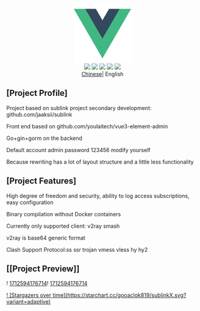 <div align="center"><img src="webs/src/assets/logo.png" width="150px" height="150px" /></div>

<div align="center">     <img src="https://img.shields.io/badge/Vue-5.0.8-brightgreen.svg"/>     <img src="https://img.shields.io/badge/Go-1.22.0-green.svg"/>     <img src="https://img.shields.io/badge/Element Plus-2.6.1-blue.svg"/>     <img src="https://img.shields.io/badge/license-MIT-green.svg"/>     <a href="https://t.me/+u6gLWF0yP5NiZWQ1" target="_blank">         <img src="https://img.shields.io/badge/TG-交流群-orange.svg"/>     </a>     <div align="center"> <a href="./README.md">Chinese</a>|  English</div></div>

## [Project Profile]

Project based on sublink project secondary development: github.com/jaaksii/sublink

Front end based on github.com/youlaitech/vue3-element-admin

Go+gin+gorm on the backend

Default account admin password 123456 modify yourself

Because rewriting has a lot of layout structure and a little less functionality

## [Project Features]

High degree of freedom and security, ability to log access subscriptions, easy configuration

Binary compilation without Docker containers

Currently only supported client: v2ray smash

v2ray is base64 generic format

Clash Support Protocol:ss ssr trojan vmess vless hy hy2

## [[Project Preview]]

!  [1712594176714](webs/src/assets/1.png)!  [1712594176714](webs/src/assets/2.png)

[!  [Stargazers over time](https://starchart.cc/gooaclok819/sublinkX.svg?  variant=adaptive)](https://starchart.cc/gooaclok819/sublinkX) 

